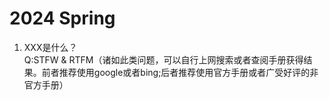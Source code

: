 # 2024 Spring
1. XXX是什么？  
Q:STFW & RTFM（诸如此类问题，可以自行上网搜索或者查阅手册获得结果。前者推荐使用google或者bing;后者推荐使用官方手册或者广受好评的非官方手册）

